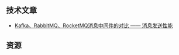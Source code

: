 ## 技术文章
* [Kafka、RabbitMQ、RocketMQ消息中间件的对比 —— 消息发送性能](http://jm.taobao.org/2016/04/01/kafka-vs-rabbitmq-vs-rocketmq-message-send-performance/?utm_source=tuicool&utm_medium=referral)
## 资源

